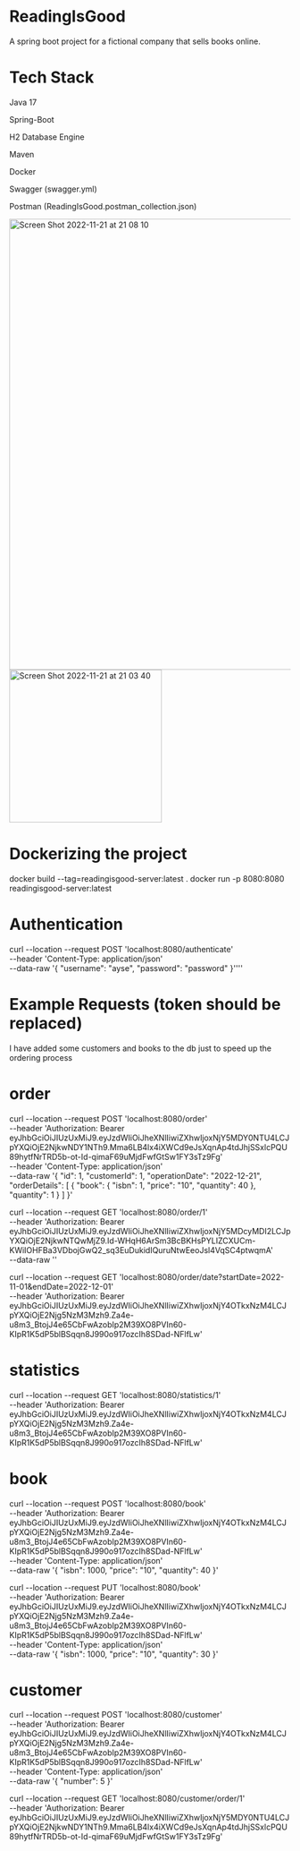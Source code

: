 # ReadingIsGood
A spring boot project for a fictional company that sells books online.

# Tech Stack

Java 17

Spring-Boot

H2 Database Engine

Maven

Docker

Swagger (swagger.yml)

Postman (ReadingIsGood.postman_collection.json)

<img width="806" alt="Screen Shot 2022-11-21 at 21 08 10" src="https://user-images.githubusercontent.com/29103620/203128764-53217713-8804-4e9d-95cd-46e68e9048f8.png">


<img width="273" alt="Screen Shot 2022-11-21 at 21 03 40" src="https://user-images.githubusercontent.com/29103620/203127947-22dfa979-0d95-4d79-b9b0-03e3d47eb5ee.png">


# Dockerizing the project

docker build --tag=readingisgood-server:latest .
docker run -p 8080:8080 readingisgood-server:latest

# Authentication

curl --location --request POST 'localhost:8080/authenticate' \
--header 'Content-Type: application/json' \
--data-raw '{
    "username": "ayse",
    "password": "password"
}'\'''

# Example Requests (token should be replaced)

I have added some customers and books to the db just to speed up the ordering process

# order

curl --location --request POST 'localhost:8080/order' \
--header 'Authorization: Bearer eyJhbGciOiJIUzUxMiJ9.eyJzdWIiOiJheXNlIiwiZXhwIjoxNjY5MDY0NTU4LCJpYXQiOjE2NjkwNDY1NTh9.Mma6LB4lx4iXWCd9eJsXqnAp4tdJhjSSxlcPQU89hytfNrTRD5b-ot-Id-qimaF69uMjdFwfGtSw1FY3sTz9Fg' \
--header 'Content-Type: application/json' \
--data-raw '{
  "id": 1,
  "customerId": 1,
  "operationDate": "2022-12-21",
  "orderDetails": [
    {
      "book": 
      {
        "isbn": 1,
        "price": "10",
        "quantity": 40
      },
      "quantity": 1
    }
  ]
}'

curl --location --request GET 'localhost:8080/order/1' \
--header 'Authorization: Bearer eyJhbGciOiJIUzUxMiJ9.eyJzdWIiOiJheXNlIiwiZXhwIjoxNjY5MDcyMDI2LCJpYXQiOjE2NjkwNTQwMjZ9.Id-WHqH6ArSm3BcBKHsPYLIZCXUCm-KWiIOHFBa3VDbojGwQ2_sq3EuDukidIQuruNtwEeoJsl4VqSC4ptwqmA' \
--data-raw ''

curl --location --request GET 'localhost:8080/order/date?startDate=2022-11-01&endDate=2022-12-01' \
--header 'Authorization: Bearer eyJhbGciOiJIUzUxMiJ9.eyJzdWIiOiJheXNlIiwiZXhwIjoxNjY4OTkxNzM4LCJpYXQiOjE2Njg5NzM3Mzh9.Za4e-u8m3_BtojJ4e65CbFwAzobIp2M39XO8PVIn60-KIpR1K5dP5blBSqqn8J990o917ozcIh8SDad-NFlfLw'

# statistics

curl --location --request GET 'localhost:8080/statistics/1' \
--header 'Authorization: Bearer eyJhbGciOiJIUzUxMiJ9.eyJzdWIiOiJheXNlIiwiZXhwIjoxNjY4OTkxNzM4LCJpYXQiOjE2Njg5NzM3Mzh9.Za4e-u8m3_BtojJ4e65CbFwAzobIp2M39XO8PVIn60-KIpR1K5dP5blBSqqn8J990o917ozcIh8SDad-NFlfLw'

# book

curl --location --request POST 'localhost:8080/book' \
--header 'Authorization: Bearer eyJhbGciOiJIUzUxMiJ9.eyJzdWIiOiJheXNlIiwiZXhwIjoxNjY4OTkxNzM4LCJpYXQiOjE2Njg5NzM3Mzh9.Za4e-u8m3_BtojJ4e65CbFwAzobIp2M39XO8PVIn60-KIpR1K5dP5blBSqqn8J990o917ozcIh8SDad-NFlfLw' \
--header 'Content-Type: application/json' \
--data-raw '{
  "isbn": 1000,
  "price": "10",
  "quantity": 40
}'

curl --location --request PUT 'localhost:8080/book' \
--header 'Authorization: Bearer eyJhbGciOiJIUzUxMiJ9.eyJzdWIiOiJheXNlIiwiZXhwIjoxNjY4OTkxNzM4LCJpYXQiOjE2Njg5NzM3Mzh9.Za4e-u8m3_BtojJ4e65CbFwAzobIp2M39XO8PVIn60-KIpR1K5dP5blBSqqn8J990o917ozcIh8SDad-NFlfLw' \
--header 'Content-Type: application/json' \
--data-raw '{
  "isbn": 1000,
  "price": "10",
  "quantity": 30
}'

# customer

curl --location --request POST 'localhost:8080/customer' \
--header 'Authorization: Bearer eyJhbGciOiJIUzUxMiJ9.eyJzdWIiOiJheXNlIiwiZXhwIjoxNjY4OTkxNzM4LCJpYXQiOjE2Njg5NzM3Mzh9.Za4e-u8m3_BtojJ4e65CbFwAzobIp2M39XO8PVIn60-KIpR1K5dP5blBSqqn8J990o917ozcIh8SDad-NFlfLw' \
--header 'Content-Type: application/json' \
--data-raw '{
  "number": 5
}'

curl --location --request GET 'localhost:8080/customer/order/1' \
--header 'Authorization: Bearer eyJhbGciOiJIUzUxMiJ9.eyJzdWIiOiJheXNlIiwiZXhwIjoxNjY5MDY0NTU4LCJpYXQiOjE2NjkwNDY1NTh9.Mma6LB4lx4iXWCd9eJsXqnAp4tdJhjSSxlcPQU89hytfNrTRD5b-ot-Id-qimaF69uMjdFwfGtSw1FY3sTz9Fg'
